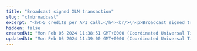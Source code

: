```yaml
---
title: "Broadcast signed XLM transaction"
slug: "xlmbroadcast"
excerpt: "<h4>5 credits per API call.</h4><br/>\n<p>Broadcast signed transaction to XLM blockchain. This method is used internally from Tatum KMS or Tatum client libraries.\nIt is possible to create custom signing mechanism and use this method only for broadcasting data to the blockchain.</p>"
hidden: false
createdAt: "Mon Feb 05 2024 11:38:51 GMT+0000 (Coordinated Universal Time)"
updatedAt: "Mon Feb 05 2024 11:39:00 GMT+0000 (Coordinated Universal Time)"
---
```

